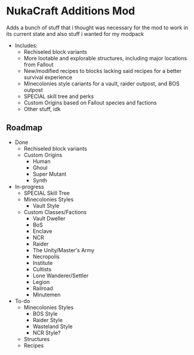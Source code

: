 # NukaCraft Additions Mod
 Adds a bunch of stuff that i thought was necessary for the mod to work in its current state and also stuff i wanted for my modpack
  * Includes:
    * Rechiseled block variants
    * More lootable and explorable structures, including major locations from Fallout
    * New/modified recipes to blocks lacking said recipes for a better survival experience
    * Minecolonies style cariants for a vault, raider outpost, and BOS outpost
    * SPECIAL skill tree and perks
    * Custom Origins based on Fallout species and factions
    * Other stuff, idk

## Roadmap
  * Done
    - Rechiseled block variants
    - Custom Origins
       - Human 
       - Ghoul
       - Super Mutant
       - Synth
  * In-progress
    - SPECIAL Skill Tree
    - Minecolonies Styles
       - Vault Style
    - Custom Classes/Factions
       - Vault Dweller
       - BoS
       - Enclave
       - NCR
       - Raider
       - The Unity/Master's Army
       - Necropolis
       - Institute
       - Cultists
       - Lone Wanderer/Settler
       - Legion
       - Railroad
       - Minutemen
  * To-do
    - Minecolonies Styles
       - BOS Style
       - Raider Style
       - Wasteland Style
       - NCR Style?
    - Structures
    - Recipes
